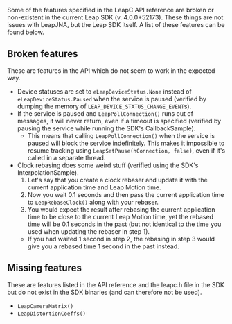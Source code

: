 Some of the features specified in the LeapC API reference are broken or non-existent in the current Leap SDK (v. 4.0.0+52173). These things are not issues with LeapJNA, but the Leap SDK itself. A list of these features can be found below.

## Broken features
These are features in the API which do not seem to work in the expected way.
- Device statuses are set to `eLeapDeviceStatus.None` instead of `eLeapDeviceStatus.Paused` when the service is paused (verified by dumping the memory of `LEAP_DEVICE_STATUS_CHANGE_EVENT`s).
- If the service is paused and `LeapPollConnection()` runs out of messages, it will never return, even if a timeout is specified (verified by pausing the service while running the SDK's CallbackSample).
    - This means that calling `LeapPollConnection()` when the service is paused will block the service indefinitely. This makes it impossible to resume tracking using `LeapSetPause(hConnection, false)`, even if it's called in a separate thread.
- Clock rebasing does some weird stuff (verified using the SDK's InterpolationSample).
     1. Let's say that you create a clock rebaser and update it with the current application time and Leap Motion time.
     2. Now you wait 0.1 seconds and then pass the current application time to `LeapRebaseClock()` along with your rebaser.
     3. You would expect the result after rebasing the current application time to be close to the current Leap Motion time, yet the rebased time will be 0.1 seconds in the past (but not identical to the time you used when updating the rebaser in step 1).
     - If you had waited 1 second in step 2, the rebasing in step 3 would give you a rebased time 1 second in the past instead.

## Missing features
These are features listed in the API reference and the leapc.h file in the SDK but do not exist in the SDK binaries (and can therefore not be used).
- `LeapCameraMatrix()`
- `LeapDistortionCoeffs()` 